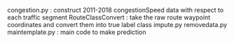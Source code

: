 
congestion.py : construct 2011-2018 congestionSpeed data with respect to each traffic segment
RouteClassConvert : take the raw route waypoint coordinates and convert them into true label class
impute.py 
removedata.py
maintemplate.py : main code to make prediction
